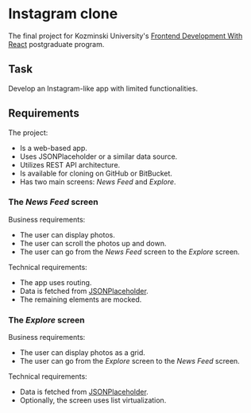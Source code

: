 # Instagram clone

The final project for Kozminski University's  [Frontend Development With React](https://www.kozminski.edu.pl/pl/node/6841) postgraduate program.

## Task

Develop an Instagram-like app with limited functionalities.

## Requirements

The project:
- Is a web-based app.
- Uses JSONPlaceholder or a similar data source.
- Utilizes REST API architecture.
- Is available for cloning on GitHub or BitBucket.
- Has two main screens: *News Feed* and *Explore*.

### The *News Feed* screen

Business requirements:
- The user can display photos.
- The user can scroll the photos up and down.
- The user can go from the *News Feed* screen to the *Explore* screen.

Technical requirements:
- The app uses routing.
- Data is fetched from [JSONPlaceholder](https://jsonplaceholder.typicode.com/photos).
- The remaining elements are mocked.

### The *Explore* screen

Business requirements:
- The user can display photos as a grid.
- The user can go from the *Explore* screen to the *News Feed* screen.

Technical requirements:
-  Data is fetched from [JSONPlaceholder](https://jsonplaceholder.typicode.com/photos).
-  Optionally, the screen uses list virtualization.